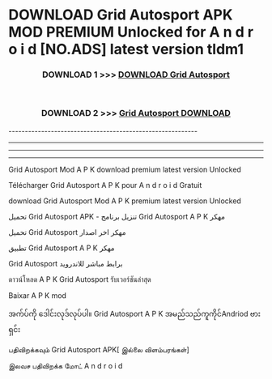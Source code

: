 # DOWNLOAD Grid Autosport  APK MOD PREMIUM Unlocked for A n d r o i d [NO.ADS] latest version tldm1 



<div align="center">

<h3>DOWNLOAD 1 >>> <a href="https://getmod2.web.app/?judul=Grid Autosport ">DOWNLOAD Grid Autosport </a></h3><br>

<h3>DOWNLOAD 2 >>> <a href="https://getmod2.web.app/?judul=Grid Autosport ">Grid Autosport  DOWNLOAD </a></h3>

</div>
----------------------------------------------------------

----------------------------------------------------------

----------------------------------------------------------

----------------------------------------------------------

Grid Autosport  Mod A P K download premium latest version Unlocked

Télécharger Grid Autosport  A P K pour A n d r o i d Gratuit

download Grid Autosport  Mod A P K premium latest version Unlocked

تحميل Grid Autosport  APK - تنزيل برنامج Grid Autosport  A P K مهكر

تحميل Grid Autosport  مهكر اخر اصدار

تطبيق Grid Autosport  A P K مهكر

Grid Autosport  برابط مباشر للاندرويد

ดาวน์โหลด A P K Grid Autosport  รับเวอร์ชันล่าสุด

Baixar A P K mod

အက်ပ်ကို ဒေါင်းလုဒ်လုပ်ပါ။ Grid Autosport  A P K အမည်သည်ကူကိုင်Andriod ဗားရှင်း

பதிவிறக்கவும் Grid Autosport  APK[ இல்லை விளம்பரங்கள்] 
 
இலவச பதிவிறக்க மோட் A n d r o i d



